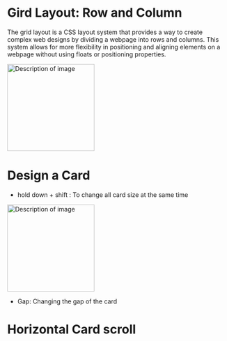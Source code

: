 # Gird Layout: Row and Column
The grid layout is a CSS layout system that provides a way to create complex web designs by dividing a webpage into rows and columns. This system allows for more flexibility in positioning and aligning elements on a webpage without using floats or positioning properties.

<img src="https://github.com/user-attachments/assets/dbf2ad17-510e-4bb5-9bfc-e1f76b5abf5e" alt="Description of image" style="width: 200px; height: auto;">


# Design a Card
- hold down + shift : To change all card size at the same time
<img src="https://github.com/user-attachments/assets/e5baa30a-e27a-48a5-ae1d-d08a97e3a908" alt="Description of image" style="width: 200px; height: auto;">

- Gap: Changing the gap of the card

# Horizontal Card scroll


